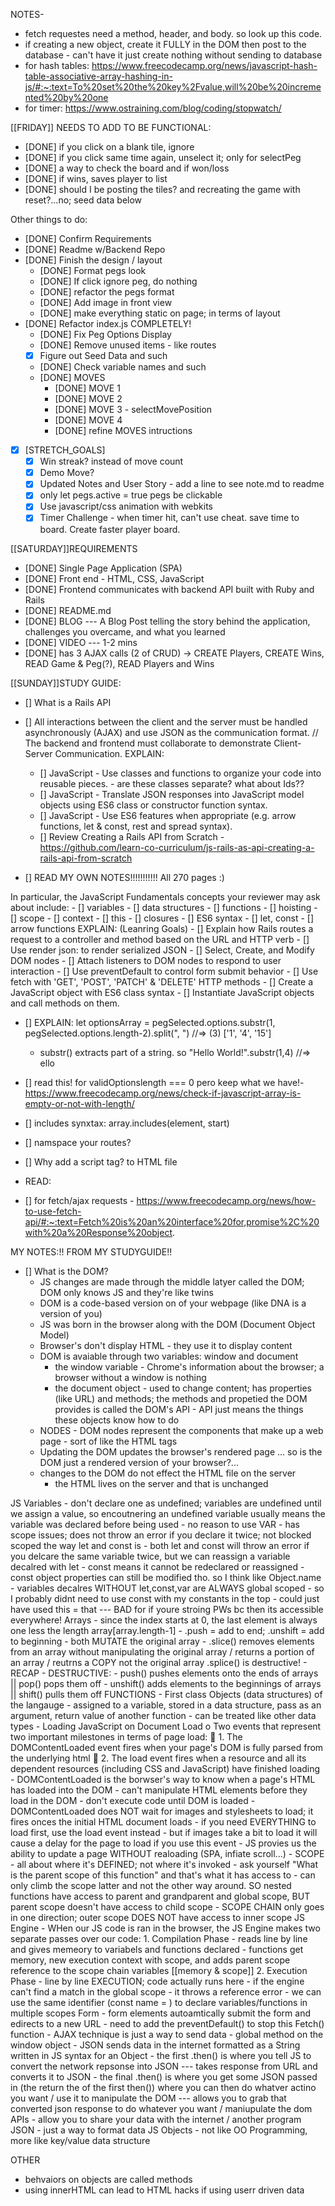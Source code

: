 NOTES- 
- fetch requestes need a method, header, and body. so look up this code.
- if creating a new object, create it FULLY in the DOM then post to the database - can't have it just create nothing without sending to database
- for hash tables: https://www.freecodecamp.org/news/javascript-hash-table-associative-array-hashing-in-js/#:~:text=To%20set%20the%20key%2Fvalue,will%20be%20incremented%20by%20one
- for timer:    https://www.ostraining.com/blog/coding/stopwatch/











[[FRIDAY]]
NEEDS TO ADD TO BE FUNCTIONAL:
- [DONE] if you click on a blank tile, ignore
- [DONE] if you click same time again, unselect it; only for selectPeg
- [DONE] a way to check the board and if won/loss
- [DONE] if wins, saves player to list
- [DONE] should I be posting the tiles? and recreating the game with reset?...no; seed data below

Other things to do:
- [DONE] Confirm Requirements
- [DONE] Readme w/Backend Repo
- [DONE] Finish the design / layout
    - [DONE] Format pegs look
    - [DONE] If click ignore peg, do nothing
    - [DONE] refactor the pegs format
    - [DONE] Add image in front view
    - [DONE] make everything static on page; in terms of layout
- [DONE] Refactor index.js COMPLETELY!
    - [DONE] Fix Peg Options Display
    - [DONE] Remove unused items - like routes
    - [X] Figure out Seed Data and such
    - [DONE] Check variable names and such
    - [DONE] MOVES
      - [DONE] MOVE 1
      - [DONE] MOVE 2
      - [DONE] MOVE 3 - selectMovePosition
      - [DONE] MOVE 4
      - [DONE] refine MOVES intructions
- [X] [STRETCH_GOALS]
    - [X] Win streak? instead of move count
    - [X] Demo Move?
    - [X] Updated Notes and User Story - add a line to see note.md to readme
    - [X] only let pegs.active = true pegs be clickable
    - [X] Use javascript/css animation with webkits
    - [X] Timer Challenge - when timer hit, can't use cheat. save time to board. Create faster player board.

[[SATURDAY]]REQUIREMENTS 
- [DONE] Single Page Application (SPA)
- [DONE] Front end - HTML, CSS, JavaScript
- [DONE] Frontend communicates with backend API built with Ruby and Rails
- [DONE] README.md
- [DONE] BLOG
     --- A Blog Post telling the story behind the application, challenges you overcame, and what you learned
- [DONE] VIDEO --- 1-2 mins
- [DONE] has 3 AJAX calls (2 of CRUD) 
    -> CREATE Players, CREATE Wins, READ Game & Peg(?), READ Players and Wins





[[SUNDAY]]STUDY GUIDE: 
- [] What is a Rails API 
- [] All interactions between the client and the server must be handled asynchronously (AJAX) and use JSON as the communication format. // The backend and frontend must collaborate to demonstrate Client-Server Communication.
EXPLAIN:
    - [] JavaScript - Use classes and functions to organize your code into reusable pieces. - are these classes separate? what about Ids??
    - [] JavaScript - Translate JSON responses into JavaScript model objects using ES6 class or constructor function syntax.
    - [] JavaScript - Use ES6 features when appropriate (e.g. arrow functions, let & const, rest and spread syntax).
    - [] Review  Creating a Rails API from Scratch - https://github.com/learn-co-curriculum/js-rails-as-api-creating-a-rails-api-from-scratch

- [] READ MY OWN NOTES!!!!!!!!!!! All 270 pages :)

In particular, the JavaScript Fundamentals concepts your reviewer may ask about include:
    - [] variables
    - [] data structures
    - [] functions
    - [] hoisting
    - [] scope
    - [] context
    - [] this
    - [] closures
    - [] ES6 syntax
    - [] let, const
    - [] arrow functions
EXPLAIN: (Leanring Goals)
    - [] Explain how Rails routes a request to a controller and method based on the URL and HTTP verb
    - [] Use render json: to render serialized JSON
    - [] Select, Create, and Modify DOM nodes
    - [] Attach listeners to DOM nodes to respond to user interaction
    - [] Use preventDefault to control form submit behavior
    - [] Use fetch with 'GET', 'POST', 'PATCH' & 'DELETE' HTTP methods
    - [] Create a JavaScript object with ES6 class syntax
    - [] Instantiate JavaScript objects and call methods on them.

- [] EXPLAIN:      let optionsArray = pegSelected.options.substr(1, pegSelected.options.length-2).split(", ") //=> (3) ['1', '4', '15']
  - substr() extracts part of a string. so "Hello World!".substr(1,4) //=> ello
- [] read this! for validOptionslength === 0 pero keep what we have!-  https://www.freecodecamp.org/news/check-if-javascript-array-is-empty-or-not-with-length/
- [] includes synxtax: array.includes(element, start)
- [] namspace your routes?
- [] Why add a script tag? to HTML file

- READ:
- [] for fetch/ajax requests - https://www.freecodecamp.org/news/how-to-use-fetch-api/#:~:text=Fetch%20is%20an%20interface%20for,promise%2C%20with%20a%20Response%20object.



MY NOTES:!! FROM MY STUDYGUIDE!!
- [] What is the DOM?
    - JS changes are made through the middle latyer called the DOM; DOM only knows JS and they're like twins
    - DOM is a code-based version on of your webpage (like DNA is a version of you)
    - JS was born in the browser along with the DOM (Document Object Model)
    - Browser's don't display HTML - they use it to display content
    - DOM is avaiable through two variables: window and document
        - the window variable - Chrome's information about the browser; a browser without a window is nothing
        - the document object - used to change content; has properties (like URL) and methods; the methods and propetied the DOM provides is called the DOM's API - API just means the things these objects know how to do
    - NODES - DOM nodes represent the components that make up a web page - sort of like the HTML tags
    - Updating the DOM updates the browser's rendered page ... so is the DOM just a rendered version of your browser?... 
    - changes to the DOM do not effect the HTML file on the server 
        - the HTML lives on the server and that is unchanged
    
JS Variables
    - don't declare one as undefined; variables are undefined until we assign a value, so encoutnering an undefined variable usually means the variable was declared before being used
    - no reason to use VAR - has scope issues; does not throw an error if you declare it twice; not blocked scoped the way let and const is
        - both let and const will throw an error if you delcare the same variable twice, but we can reassign a variable decalred with let 
        - const means it cannot be redeclared or reassigned
            - const object properties can still be modified tho. so I think like Object.name
    - variables decalres WITHOUT let,const,var are ALWAYS global scoped - so I probably didnt need to use const with my constants in the top - could just have used this = that --- BAD for if youre stroing PWs bc then its accessible everywhere!
Arrays
    - since the index starts at 0, the last element is always one less the length array[array.length-1]
    - .push = add to end; .unshift = add to beginning - both MUTATE the original array
    - .slice() removes elements from an array without manipulating the original array / returns a portion of an array / reutrns a COPY not the original array
        .splice() is destructive!
    - RECAP - DESTRUCTIVE:
        - push() pushes elements onto the ends of arrays  ||  pop() pops them off
        - unshift() adds elements to the beginnings of arrays  ||  shift() pulls them off
FUNCTIONS
    - First class Objects (data structures) of the langauge
        - assigned to a variable, stored in a data structure, pass as an argument, return value of another function
        - can be treated like other data types
    - Loading JavaScript on Document Load
        o	Two events that represent two important milestones in terms of page load:
            	1. The DOMContentLoaded event fires when your page's DOM is fully parsed from the underlying html
            	2. The load event fires when a resource and all its dependent resources (including CSS and JavaScript) have finished loading
        - DOMContentLoaded is the borwser's way to know when a page's HTML has loaded into the DOM
            - can't manipulate HTML elements before they load in the DOM - don't execute code until DOM is loaded
            - DOMContentLoaded does NOT wait for images and stylesheets to load; it fires onces the initial HTML document loads
            - if you need EVERYTHING to load first, use the load event instead - but if images take a bit to load it will cause a delay for the page to load if you use this event
        - JS provies us the ability to update a page WITHOUT realoading (SPA, infiate scroll...)
    - SCOPE
        - all about where it's DEFINED; not where it's invoked
        - ask yourself "What is the parent scope of this function" and that's what it has access to
        - can only climb the scope latter and not the other way around. SO nested functions have access to parent and grandparent and global scope, BUT parent scope doesn't have access to child scope
        - SCOPE CHAIN only goes in one direction; outer scope DOES NOT have access to inner scope
JS Engine
    - WHen our JS code is ran in the browser, the JS Engine makes two separate passes over our code:
        1. Compilation Phase
            - reads line by line and gives memeory to variabels and functions declared - functions get memory, new execution context with scope, and adds parent scope reference to the scope chain variables [[memory & scope]]
        2. Execution Phase
            - line by line EXECUTION; code actually runs here
            - if the engine can't find a match in the global scope - it throws a reference error
    - we can use the same identifier (const name = ) to declare variables/functions in multiple scopes
Form
    - form elements autoamtically submit the form and edirects to a new URL - need to add the preventDefault() to stop this
Fetch() function
    - AJAX technique is just a way to send data
    -  global method on the window object
    - JSON sends data in the internet formatted as a String written in JS syntax for an Object
    - the first .then() is where you tell JS to convert the network repsonse into JSON 
        --- takes response from URL and converts it to JSON
    - the final .then() is where you get some JSON passed in (the return the of the first then()) where you can then do whatver actino you want / use it to manipulate the DOM
        --- allows you to grab that converted json response to do whatever you want / maniupulate the dom
APIs
    - allow you to share your data with the internet / another program
JSON
    - just a way to format data
JS Objects
    - not like OO Programming, more like key/value data structure
    














OTHER
- behvaiors on objects are called methods
- using innerHTML can lead to HTML hacks if using userr driven data